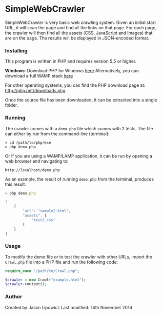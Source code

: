 # SimpleWebCrawler

SimpleWebCrawler is very basic web crawling system.
Given an initial start URL, it will scan the page and find all the links on that page. For each page, the crawler will then find all the assets (CSS, JavaScript and Images) that are on the page. The results will be displayed in JSON-encoded format.

### Installing

This program is written in PHP and requires version 5.5 or higher.

**Windows**:
Download PHP for Windows [here](http://windows.php.net/download/)
Alternatively, you can download a full WAMP stack [here](https://bitnami.com/stack/wamp)

For other operating systems, you can find the PHP download page at:
http://php.net/downloads.php

Once the source file has been downloaded, it can be extracted into a single folder.

### Running

The crawler comes with a `demo.php` file which comes with 2 tests. The file can either by run from the command-line (terminal):
```
> cd /path/to/php/exe
> php demo.php
```

Or if you are using a WAMP/LAMP application, it can be run by opening a web browser and navigating to:
```
http://localhost/demo.php
```

As an example, the result of running `demo.php` from the terminal, produces this result.

```javascript
> php demo.php

[
    {
        "url": "sample2.html",
        "assets": [
            "test2.css"
        ]
    }
]
```

### Usage

To modify the demo file or to test the crawler with other URLs, import the `Crawl.php` file into a PHP file and run the following code:

```php
require_once "/path/to/Crawl.php";

$crawler = new Crawl("example.html");
$crawler->output();
```

### Author

Created by Jason Lipowicz
Last modified: 14th November 2016

